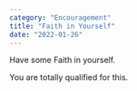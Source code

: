 ```yaml
---
category: "Encouragement" 
title: "Faith in Yourself"
date: "2022-01-26"
---
```


Have some Faith in yourself. 

You are totally qualified for this. 